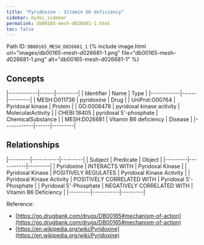 ```yaml
---
title: "Pyridoxine - Vitamin b6 deficiency"
sidebar: mydoc_sidebar
permalink: db00165-mesh-d026681-1.html
toc: false 
---
```



Path ID: `DB00165_MESH_D026681_1`
{% include image.html url="images/db00165-mesh-d026681-1.png" file="db00165-mesh-d026681-1.png" alt="db00165-mesh-d026681-1" %}

## Concepts

|------------|------|---------|
| Identifier | Name | Type    |
|------------|------|---------|
| MESH:D011736 | pyridoxine | Drug |
| UniProt:O00764 | Pyridoxal kinase | Protein |
| GO:0008478 | pyridoxal kinase activity | MolecularActivity |
| CHEBI:18405 | pyridoxal 5'-phosphate | ChemicalSubstance |
| MESH:D026681 | Vitamin B6 deficiency | Disease |
|------------|------|---------|

## Relationships

|---------|-----------|---------|
| Subject | Predicate | Object  |
|---------|-----------|---------|
| Pyridoxine | INTERACTS WITH | Pyridoxal Kinase |
| Pyridoxal Kinase | POSITIVELY REGULATES | Pyridoxal Kinase Activity |
| Pyridoxal Kinase Activity | POSITIVELY CORRELATED WITH | Pyridoxal 5'-Phosphate |
| Pyridoxal 5'-Phosphate | NEGATIVELY CORRELATED WITH | Vitamin B6 Deficiency |
|---------|-----------|---------|

Reference: 
  - [https://go.drugbank.com/drugs/DB00165#mechanism-of-action](https://go.drugbank.com/drugs/DB00165#mechanism-of-action)
  - [https://en.wikipedia.org/wiki/Pyridoxine](https://en.wikipedia.org/wiki/Pyridoxine)
